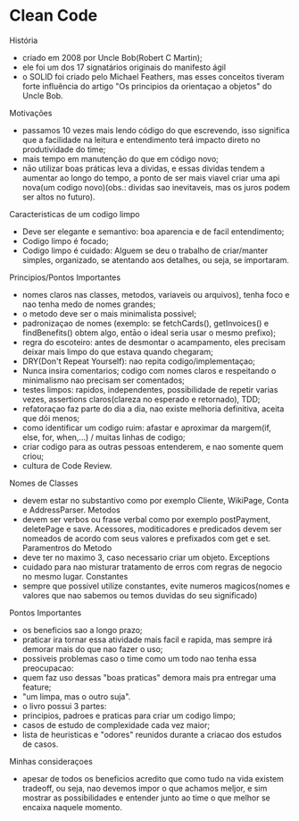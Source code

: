 # Clean Code

História
- criado em 2008 por Uncle Bob(Robert C Martin);
- ele foi um dos 17 signatários originais do manifesto ágil
- o SOLID foi criado pelo Michael Feathers, mas esses conceitos tiveram forte influência do artigo "Os principios da orientaçao a objetos" do Uncle Bob.

Motivações
- passamos 10 vezes mais lendo código do que escrevendo, isso significa que a facilidade na leitura e entendimento terá impacto direto no produtividade do time;
- mais tempo em manutençāo do que em código novo;
- nāo utilizar boas práticas leva a dividas, e essas dividas tendem a aumentar ao longo do tempo, a ponto de ser mais viavel criar uma api nova(um codigo novo)(obs.: dividas sao inevitaveis, mas os juros podem ser altos no futuro).

Caracteristicas de um codigo limpo
- Deve ser elegante e semantivo: boa aparencia e de facil entendimento;
- Codigo limpo é focado;
- Codigo limpo é cuidado: Alguem se deu o trabalho de criar/manter simples, organizado, se atentando aos detalhes, ou seja, se importaram.

Principios/Pontos Importantes
- nomes claros nas classes, metodos, variaveis ou arquivos), tenha foco e nao tenha medo de nomes grandes;
- o metodo deve ser o mais minimalista possivel;
- padronizaçao de nomes (exemplo: se fetchCards(), getInvoices() e findBenefits() obtem algo, entāo o ideal seria usar o mesmo prefixo);
- regra do escoteiro: antes de desmontar o acampamento, eles precisam deixar mais limpo do que estava quando chegaram;
- DRY(Don't Repeat Yourself): nao repita codigo/implementaçao;
- Nunca insira comentarios; codigo com nomes claros e respeitando o minimalismo nao precisam ser comentados;
- testes limpos: rapidos, independentes, possibilidade de repetir varias vezes, assertions claros(clareza no esperado e retornado), TDD;
- refatoraçao faz parte do dia a dia, nao existe melhoria definitiva, aceita que dói menos;
- como identificar um codigo ruim: afastar e aproximar da margem(if, else, for, when,...) / muitas linhas de codigo;
- criar codigo para as outras pessoas entenderem, e nao somente quem criou;
- cultura de Code Review.

Nomes de Classes
- devem estar no substantivo como por exemplo Cliente, WikiPage, Conta e AddressParser. 
Metodos
- devem ser verbos ou frase verbal como por exemplo postPayment, deletePage e save. Acessores, moditicadores e predicados devem ser nomeados de acordo com seus valores e prefixados com get e set.
Paramentros do Metodo
- deve ter no maximo 3, caso necessario criar um objeto.
Exceptions
- cuidado para nao misturar tratamento de erros com regras de negocio no mesmo lugar.
Constantes
- sempre que possivel utilize constantes, evite numeros magicos(nomes e valores que nao sabemos ou temos duvidas do seu significado)

Pontos Importantes
- os beneficios sao a longo prazo;
- praticar ira tornar essa atividade mais facil e rapida, mas sempre irá demorar mais do que nao fazer o uso;
- possiveis problemas caso o time como um todo nao tenha essa preocupacao:
 - quem faz uso dessas "boas praticas" demora mais pra entregar uma feature;
 - "um limpa, mas o outro suja".
- o livro possui 3 partes:
 - principios, padroes e praticas para criar um codigo limpo;
 - casos de estudo de complexidade cada vez maior;
 - lista de heuristicas e "odores" reunidos durante a criacao dos estudos de casos.

Minhas consideraçoes
- apesar de todos os beneficios acredito que como tudo na vida existem tradeoff, ou seja, nao devemos impor o que achamos meljor, e sim mostrar as possibilidades e entender junto ao time o que melhor se encaixa naquele momento.
